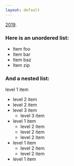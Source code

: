 ```yaml
---
layout: default
---
```


[2019](./2019.html).



### Here is an unordered list:

*   Item foo
*   Item bar
*   Item baz
*   Item zip


### And a nested list:

 level 1 item
 - level 2 item
- level 2 item
- level 3 item
  - level 3 item
- level 1 item
  - level 2 item
  - level 2 item
  - level 2 item
- level 1 item
  - level 2 item
  - level 2 item
- level 1 item
